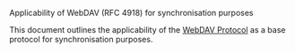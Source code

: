 Applicability of WebDAV (RFC 4918) for synchronisation purposes


This document outlines the applicability of the [WebDAV Protocol](http://www.webdav.org/specs/rfc4918.html) as a base protocol for synchronisation purposes.

